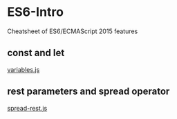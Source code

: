 # ES6-Intro
Cheatsheet of ES6/ECMAScript 2015 features

## const and let
[variables.js](variables.js)

## rest parameters and spread operator
[spread-rest.js](spread-rest.js)